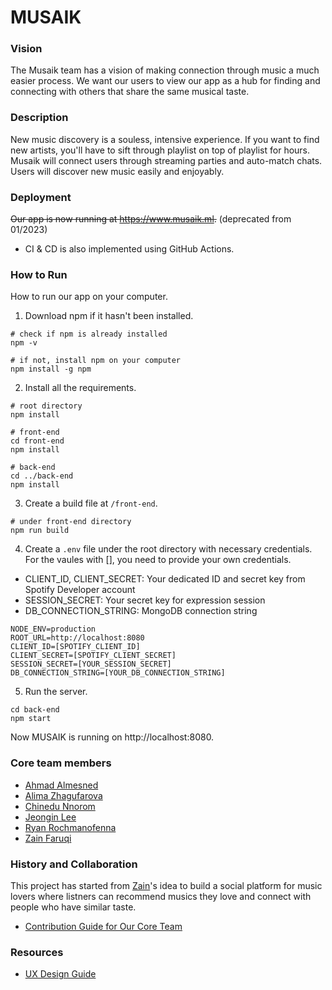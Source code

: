 # MUSAIK

### Vision
The Musaik team has a vision of making connection through music a much easier process. We want our users to view our app as a hub for finding and connecting with others that share the same musical taste. 

### Description
New music discovery is a souless, intensive experience. If you want to find new artists, you'll have to sift through playlist on top of playlist for hours. Musaik will connect users through streaming parties and auto-match chats. Users will discover new music easily and enjoyably.

### Deployment
~~Our app is now running at https://www.musaik.ml.~~ (deprecated from 01/2023)
- CI & CD is also implemented using GitHub Actions.

### How to Run
How to run our app on your computer.
1. Download npm if it hasn't been installed.
```
# check if npm is already installed
npm -v

# if not, install npm on your computer
npm install -g npm
```
2. Install all the requirements.
```
# root directory
npm install 

# front-end
cd front-end
npm install

# back-end
cd ../back-end
npm install
```
3. Create a build file at ```/front-end```.
```
# under front-end directory
npm run build
```
4. Create a ```.env``` file under the root directory with necessary credentials. For the vaules with [], you need to provide your own credentials. 
* CLIENT_ID, CLIENT_SECRET: Your dedicated ID and secret key from Spotify Developer account
* SESSION_SECRET: Your secret key for expression session
* DB_CONNECTION_STRING: MongoDB connection string
```
NODE_ENV=production
ROOT_URL=http://localhost:8080
CLIENT_ID=[SPOTIFY_CLIENT_ID]
CLIENT_SECRET=[SPOTIFY_CLIENT_SECRET]
SESSION_SECRET=[YOUR_SESSION_SECRET]
DB_CONNECTION_STRING=[YOUR_DB_CONNECTION_STRING]
```
5. Run the server.
```
cd back-end
npm start
```
Now MUSAIK is running on http://localhost:8080.

### Core team members
- [Ahmad Almesned](https://github.com/Ahmadhcs)
- [Alima Zhagufarova](https://github.com/alima2104)
- [Chinedu Nnorom](https://github.com/chinedunnorom)
- [Jeongin Lee](https://github.com/jjeongin)
- [Ryan Rochmanofenna](https://github.com/ryanroch)
- [Zain Faruqi](https://github.com/zain-faruqi)

### History and Collaboration
This project has started from [Zain](https://github.com/zain-faruqi)'s idea to build a social platform for music lovers where listners can recommend musics they love and connect with people who have similar taste.

* [Contribution Guide for Our Core Team](CONTRIBUTING.md)

### Resources
* [UX Design Guide](UX-DESIGN.md)
